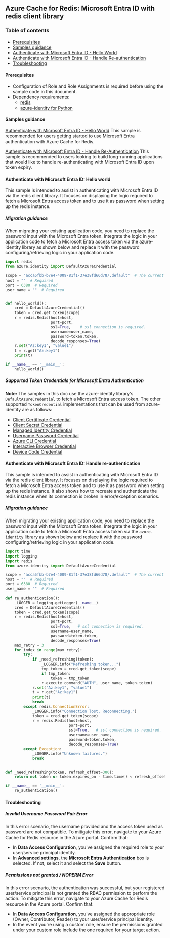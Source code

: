 ## Azure Cache for Redis: Microsoft Entra ID with redis client library

### Table of contents

- [Prerequisites](#prerequisites)
- [Samples guidance](#samples-guidance)
- [Authenticate with Microsoft Entra ID - Hello World](#authenticate-with-azure-ad-hello-world)
- [Authenticate with Microsoft Entra ID - Handle Re-authentication](#authenticate-with-azure-ad-handle-re-authentication)
- [Troubleshooting](#troubleshooting)

#### Prerequisites

- Configuration of Role and Role Assignments is required before using the sample code in this document.
- Dependency requirements:
  - [redis](https://pypi.org/project/redis/)
  - [azure-identity for Python](https://github.com/Azure/azure-sdk-for-python/tree/main/sdk/identity/azure-identity)

#### Samples guidance

[Authenticate with Microsoft Entra ID - Hello World](#authenticate-with-azure-ad-hello-world)
This sample is recommended for users getting started to use Microsoft Entra authentication with Azure Cache for Redis.

[Authenticate with Microsoft Entra ID - Handle Re-Authentication](#authenticate-with-azure-ad-handle-re-authentication)
This sample is recommended to users looking to build long-running applications that would like to handle re-authenticating with Microsoft Entra ID upon token expiry.

#### Authenticate with Microsoft Entra ID: Hello world

This sample is intended to assist in authenticating with Microsoft Entra ID via the redis client library. It focuses on displaying the logic required to fetch a Microsoft Entra access token and to use it as password when setting up the redis instance.

##### Migration guidance

When migrating your existing application code, you need to replace the password input with the Microsoft Entra token.
Integrate the logic in your application code to fetch a Microsoft Entra access token via the azure-identity library as shown below and replace it with the password configuring/retrieving logic in your application code.

```python
import redis
from azure.identity import DefaultAzureCredential

scope = "acca5fbb-b7e4-4009-81f1-37e38fd66d78/.default"  # The current scope is for public preview and may change for GA release.
host = ""  # Required
port = 6380  # Required
user_name = ""  # Required


def hello_world():
    cred = DefaultAzureCredential()
    token = cred.get_token(scope)
    r = redis.Redis(host=host,
                    port=port,
                    ssl=True,    # ssl connection is required.
                    username=user_name,
                    password=token.token,
                    decode_responses=True)
    r.set("Az:key1", "value1")
    t = r.get("Az:key1")
    print(t)

if __name__ == '__main__':
    hello_world()
```

##### Supported Token Credentials for Microsoft Entra Authentication

**Note:** The samples in this doc use the azure-identity library's `DefaultAzureCredential` to fetch a Microsoft Entra access token. The other supported `TokenCredential` implementations that can be used from azure-identity are as follows:

- [Client Certificate Credential](https://aka.ms/azsdk/python/identity/certificatecredential)
- [Client Secret Credential](https://aka.ms/azsdk/python/identity/clientsecretcredential)
- [Managed Identity Credential](https://aka.ms/azsdk/python/identity/managedidentitycredential)
- [Username Password Credential](https://aka.ms/azsdk/python/identity/usernamepasswordcredential)
- [Azure CLI Credential](https://aka.ms/azsdk/python/identity/azclicredential)
- [Interactive Browser Credential](https://aka.ms/azsdk/python/identity/interactivebrowsercredential)
- [Device Code Credential](https://aka.ms/azsdk/python/identity/devicecodecredential)

#### Authenticate with Microsoft Entra ID: Handle re-authentication

This sample is intended to assist in authenticating with Microsoft Entra ID via the redis client library. It focuses on displaying the logic required to fetch a Microsoft Entra access token and to use it as password when setting up the redis instance. It also shows how to recreate and authenticate the redis instance when its connection is broken in error/exception scenarios.

##### Migration guidance

When migrating your existing application code, you need to replace the password input with the Microsoft Entra token.
Integrate the logic in your application code to fetch a Microsoft Entra access token via the `azure-identity` library as shown below and replace it with the password configuring/retrieving logic in your application code.

```python
import time
import logging
import redis
from azure.identity import DefaultAzureCredential

scope = "acca5fbb-b7e4-4009-81f1-37e38fd66d78/.default"  # The current scope is for public preview and may change for GA release.
host = ""  # Required
port = 6380  # Required
user_name = ""  # Required

def re_authentication():
    _LOGGER = logging.getLogger(__name__)
    cred = DefaultAzureCredential()
    token = cred.get_token(scope)
    r = redis.Redis(host=host,
                    port=port,
                    ssl=True,   # ssl connection is required.
                    username=user_name,
                    password=token.token,
                    decode_responses=True)
    max_retry = 3
    for index in range(max_retry):
        try:
            if _need_refreshing(token):
                _LOGGER.info("Refreshing token...")
                tmp_token = cred.get_token(scope)
                if tmp_token:
                    token = tmp_token
                r.execute_command("AUTH", user_name, token.token)
            r.set("Az:key1", "value1")
            t = r.get("Az:key1")
            print(t)
            break
        except redis.ConnectionError:
            _LOGGER.info("Connection lost. Reconnecting.")
            token = cred.get_token(scope)
            r = redis.Redis(host=host,
                            port=port,
                            ssl=True,   # ssl connection is required.
                            username=user_name,
                            password=token.token,
                            decode_responses=True)
        except Exception:
            _LOGGER.info("Unknown failures.")
            break


def _need_refreshing(token, refresh_offset=300):
    return not token or token.expires_on - time.time() < refresh_offset

if __name__ == '__main__':
    re_authentication()
```

#### Troubleshooting

##### Invalid Username Password Pair Error

In this error scenario, the username provided and the access token used as password are not compatible.
To mitigate this error, navigate to your Azure Cache for Redis resource in the Azure portal. Confirm that:

- In **Data Access Configuration**, you've assigned the required role to your user/service principal identity.
- In **Advanced settings**, the **Microsoft Entra Authentication** box is selected. If not, select it and select the **Save** button.

##### Permissions not granted / NOPERM Error

In this error scenario, the authentication was successful, but your registered user/service principal is not granted the RBAC permission to perform the action.
To mitigate this error, navigate to your Azure Cache for Redis resource in the Azure portal. Confirm that:

- In **Data Access Configuration**, you've assigned the appropriate role (Owner, Contributor, Reader) to your user/service principal identity.
- In the event you're using a custom role, ensure the permissions granted under your custom role include the one required for your target action.
